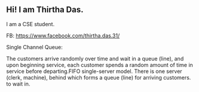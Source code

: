 ## Hi! I am Thirtha Das.
I am a CSE student.

FB: https://www.facebook.com/thirtha.das.31/

Single Channel Queue:

The customers arrive randomly over time and wait in a queue (line), and upon beginning service, each customer spends a random amount of time in service before departing.FIFO single-server model. There is one server (clerk, machine), behind which forms a queue (line) for arriving customers. to wait in.
